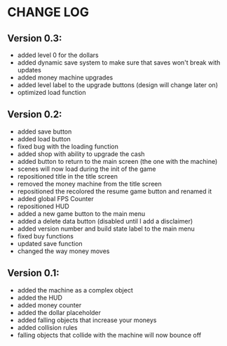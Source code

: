 # CHANGE LOG


## Version 0.3:
- added level 0 for the dollars
- added dynamic save system to make sure that saves won't break with updates
- added money machine upgrades
- added level label to the upgrade buttons (design will change later on)
- optimized load function

## Version 0.2:
- added save button
- added load button
- fixed bug with the loading function
- added shop with ability to upgrade the cash
- added button to return to the main screen (the one with the machine)
- scenes will now load during the init of the game
- repositioned title in the title screen
- removed the money machine from the title screen
- repositioned the recolored the resume game button and renamed it
- added global FPS Counter
- repositioned HUD
- added a new game button to the main menu
- added a delete data button (disabled until I add a disclaimer)
- added version number and build state label to the main menu
- fixed buy functions
- updated save function
- changed the way money moves

## Version 0.1:
- added the machine as a complex object
- added the HUD
- added money counter
- added the dollar placeholder
- added falling objects that increase your moneys
- added collision rules
- falling objects that collide with the machine will now bounce off